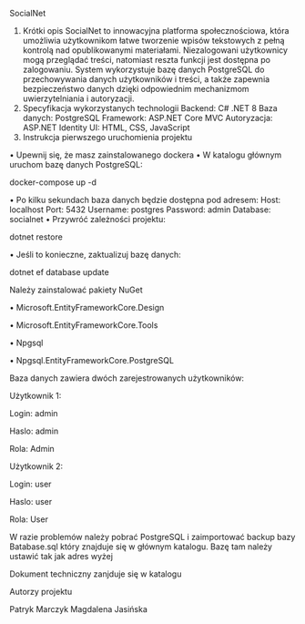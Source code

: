 SocialNet

1.	Krótki opis
SocialNet to innowacyjna platforma społecznościowa, która umożliwia użytkownikom łatwe tworzenie wpisów tekstowych z pełną kontrolą nad opublikowanymi materiałami. Niezalogowani użytkownicy mogą przeglądać treści, natomiast reszta funkcji jest dostępna po zalogowaniu. System wykorzystuje bazę danych PostgreSQL do przechowywania danych użytkowników i treści, a także zapewnia bezpieczeństwo danych dzięki odpowiednim mechanizmom uwierzytelniania i autoryzacji.
2.	Specyfikacja wykorzystanych technologii
Backend: C# .NET 8
Baza danych: PostgreSQL
Framework: ASP.NET Core MVC
Autoryzacja: ASP.NET Identity
UI: HTML, CSS, JavaScript 
3.	Instrukcja pierwszego uruchomienia projektu

•	Upewnij się, że masz zainstalowanego dockera
•	W katalogu głównym uruchom bazę danych PostgreSQL:
 
docker-compose up -d

 
•	Po kilku sekundach baza danych będzie dostępna pod adresem:
Host: localhost
Port: 5432
Username: postgres
Password: admin
Database: socialnet
•	Przywróć zależności projektu:

dotnet restore

•	Jeśli to konieczne, zaktualizuj bazę danych:

dotnet ef database update

Należy zainstalować pakiety NuGet

•	Microsoft.EntityFrameworkCore.Design

•	Microsoft.EntityFrameworkCore.Tools

•	Npgsql

•	Npgsql.EntityFrameworkCore.PostgreSQL

Baza danych zawiera dwóch zarejestrowanych użytkowników:

Użytkownik 1:

Login: admin

Haslo: admin

Rola: Admin

Użytkownik 2:

Login: user

Haslo: user

Rola: User

W razie problemów należy pobrać PostgreSQL i zaimportować backup bazy Batabase.sql który znajduje się w głównym katalogu. Bazę tam należy ustawić tak jak adres wyżej

Dokument techniczny zanjduje się w katalogu

Autorzy projektu

Patryk Marczyk
Magdalena Jasińska



